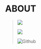 # ABOUT

> ![](https://img.shields.io/badge/Content%2FData%20Managed%20By-KSITM%20Alappuzha-120078)&#x20;
>
> ![](https://img.shields.io/badge/Developed%20By-TEAM%20HASTHAM-7d0633?style=plastic)
>
> ![Github](https://img.shields.io/badge/Hosted%20on%20GitHub-181717.svg?\&style=plastic\&logo=github\&logoColor=white)
